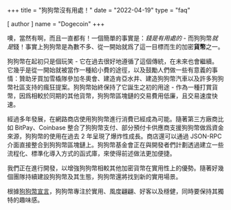 +++
title = "狗狗幣沒有用處！"
date = "2022-04-19"
type = "faq"

[ author ]
  name = "Dogecoin"
+++

噢，當然有啊，而且一直都有！一個簡單的事實是：*錢是有用處的* - 而狗狗幣*就是*錢！事實上狗狗幣是為數不多、從一開始就爲了這一目標而生的加密**貨幣**之一。

狗狗幣在起初只是個玩笑 - 它在過去很好地遵循了這個傳統，在未來也會繼續。它幾乎是從一開始就被當作一種給小費的途徑，以及鼓勵人們做一些有意義的事情：贊助牙買加雪橇隊參加冬奧會、建造肯亞水井、建造狗狗幣汽車以及許多狗狗幣社區支持的瘋狂提案。狗狗幣始終保持了它誕生之初的用途 - 作為一種打賞貨幣，因爲相較於同期的其他貨幣，狗狗幣區塊鏈的交易費用低廉，且交易速度快速。

經過多年發展，在網路商店使用狗狗幣進行消費已經成為可能。隨著第三方廠商比如 BitPay、Coinbase 整合了狗狗幣支付、部分預付卡供應商支援狗狗幣做爲資金來源，狗狗幣的使用在過去 2 年呈現了爆炸性成長。商店還可以通過 JSON-RPC 介面直接整合到狗狗幣區塊鏈上。狗狗幣基金會正在與開發者們計劃透過建立一些流程化、標準化導入方式的函式庫，來使得前述做法更加便捷。

我們正在進行開發，以增強狗狗幣相較其他加密貨幣在實用性上的優勢。隨著好幾個團隊持續建設狗狗幣及其生態，狗狗幣還將找到新的實用場景。

根據[狗狗幣宣言](https://foundation.dogecoin.com/zh-tw/manifesto/)，狗狗幣專注於實用、風度翩翩、好客以及穩健，同時要保持其獨特的趣味感。
